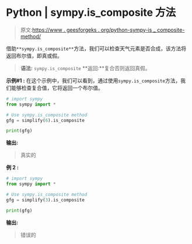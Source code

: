 # Python | sympy.is_composite 方法

> 原文:[https://www . geesforgeks . org/python-sympy-is _ composite-method/](https://www.geeksforgeeks.org/python-sympy-is_composite-method/)

借助`**sympy.is_composite**`方法，我们可以检查天气元素是否合成，该方法将返回布尔值，即真或假。

> **语法:** `sympy.is_composite`
> **返回:**复合否则返回真假。

**示例#1 :**
在这个示例中，我们可以看到，通过使用`sympy.is_composite`方法，我们能够检查复合值，它将返回一个布尔值。

```py
# import sympy
from sympy import *

# Use sympy.is_composite method
gfg = simplify(6).is_composite

print(gfg)
```

**输出:**

> 真实的

**例 2 :**

```py
# import sympy
from sympy import *

# Use sympy.is_composite method
gfg = simplify(3).is_composite

print(gfg)
```

**输出:**

> 错误的